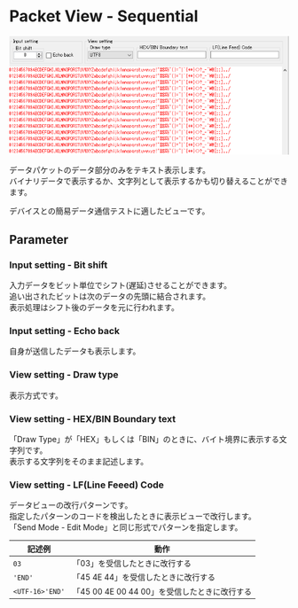 <link href="../params.css" rel="stylesheet" />

# Packet View - Sequential

![image](../_images/ss-packet-view-sequential.png)

データパケットのデータ部分のみをテキスト表示します。<br>
バイナリデータで表示するか、文字列として表示するかも切り替えることができます。<br>

デバイスとの簡易データ通信テストに適したビューです。

## Parameter

### Input setting - Bit shift

入力データをビット単位でシフト(遅延)させることができます。<br>
追い出されたビットは次のデータの先頭に結合されます。<br>
表示処理はシフト後のデータを元に行われます。

### Input setting - Echo back

自身が送信したデータも表示します。

### View setting - Draw type

表示方式です。

### View setting - HEX/BIN Boundary text

「Draw Type」が「HEX」もしくは「BIN」のときに、バイト境界に表示する文字列です。<br>
表示する文字列をそのまま記述します。

### View setting - LF(Line Feeed) Code

データビューの改行パターンです。<br>
指定したパターンのコードを検出したときに表示ビューで改行します。<br>
「Send Mode - Edit Mode」と同じ形式でパターンを指定します。

| 記述例 | 動作 |
| ----   | ---- |
| `03`            |「03」を受信したときに改行する |
| `'END'`         |「45 4E 44」を受信したときに改行する |
| `<UTF-16>'END'` |「45 00 4E 00 44 00」を受信したときに改行する |

<br><br>

